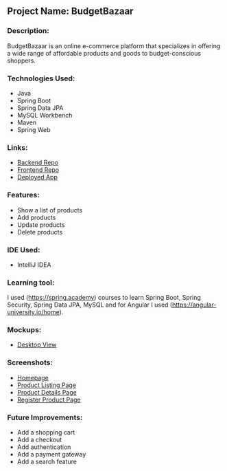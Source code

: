 ## Project Name: BudgetBazaar

### Description:
BudgetBazaar is an online e-commerce platform that specializes in offering a wide range of affordable products and goods to budget-conscious shoppers.

### Technologies Used:
- Java
- Spring Boot
- Spring Data JPA
- MySQL Workbench
- Maven
- Spring Web

### Links:
* [Backend Repo](https://github.com/mrunaleepatel/finalProjectBackend.git)
* [Frontend Repo](https://github.com/mrunaleepatel/finalProjectFrontend.git)
* [Deployed App]()

### Features:
* Show a list of products
* Add products
* Update products
* Delete products

### IDE Used:
- IntelliJ IDEA

### Learning tool:
I used (https://spring.academy) courses to learn Spring Boot, Spring Security, Spring Data JPA, MySQL and for Angular I used (https://angular-university.io/home).

### Mockups:
* [Desktop View]()

### Screenshots:
* [Homepage]()
* [Product Listing Page]()
* [Product Details Page]()
* [Register Product Page]()

### Future Improvements:
* Add a shopping cart
* Add a checkout
* Add authentication
* Add a payment gateway
* Add a search feature
